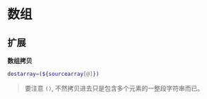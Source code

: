 # 数组

## 扩展

**数组拷贝**

```bash
destarray=(${sourcearray[@]})
```
> 要注意 `()`, 不然拷贝进去只是包含多个元素的一整段字符串而已。